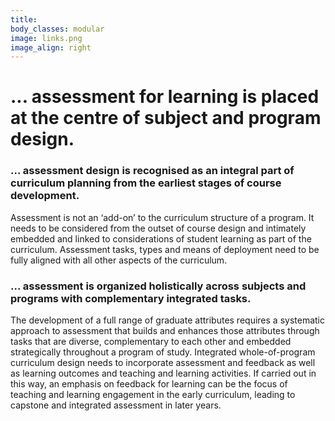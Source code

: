 ```yaml
---
title:
body_classes: modular
image: links.png
image_align: right
---
```

# ... assessment for learning is placed at the centre of subject and program design.

### ... assessment design is recognised as an integral part of curriculum planning from the earliest stages of course development.
Assessment is not an ‘add-on’ to the curriculum structure of a program. It needs to be considered from the outset of course design and intimately embedded and linked to considerations of student learning as part of the curriculum. Assessment tasks, types and means of deployment need to be fully aligned with all other aspects of the curriculum.

### ... assessment is organized holistically across subjects and programs with complementary integrated tasks.
The development of a full range of graduate attributes requires a systematic approach to assessment that builds and enhances those attributes through tasks that are diverse, complementary to each other and embedded strategically throughout a program of study. Integrated whole-of-program curriculum design needs to incorporate assessment and feedback as well as learning outcomes and teaching and learning activities. If carried out in this way, an emphasis on feedback for learning can be the focus of teaching and learning engagement in the early curriculum, leading to capstone and integrated assessment in later years.
